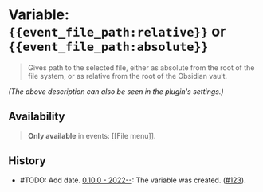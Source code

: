 # Variable: `{{event_file_path:relative}}` or `{{event_file_path:absolute}}`

> Gives path to the selected file, either as absolute from the root of the file system, or as relative from the root of the Obsidian vault.

_(The above description can also be seen in the plugin's settings.)_

## Availability
> <strong>Only available</strong> in events: [[File menu]].

## History
- #TODO: Add date. [0.10.0 - 2022--](https://github.com/Taitava/obsidian-shellcommands/blob/main/CHANGELOG.md#00---2022--): The variable was created. ([#123](https://github.com/Taitava/obsidian-shellcommands/issues/123)).